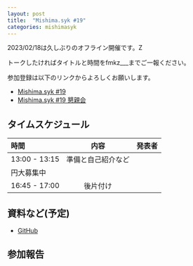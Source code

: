 ```yaml
---
layout: post
title:  "Mishima.syk #19"
categories: mishimasyk
---
```


2023/02/18は久しぶりのオフライン開催です。Z

トークしたければタイトルと時間をfmkz___までご一報ください。

参加登録は以下のリンクからよろしくお願いします。

- [Mishima.syk #19](https://connpass.com/event/162761/)
- [Mishima.syk #19 懇親会](https://connpass.com/event/269377/)

## タイムスケジュール

| 時間 | 内容| 発表者 |
|:------------ |:--------------:| ------------:|
|13:00 - 13:15|準備と自己紹介など||
|円大募集中|||
|16:45 - 17:00|後片付け||

## 資料など(予定)

- [GitHub](https://github.com/Mishima-syk/18)

## 参加報告
